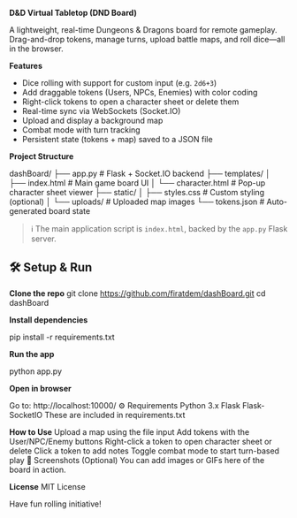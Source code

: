 **D&D Virtual Tabletop (DND Board)**

A lightweight, real-time Dungeons & Dragons board for remote gameplay. Drag-and-drop tokens, manage turns, upload battle maps, and roll dice—all in the browser.

**Features**

- Dice rolling with support for custom input (e.g. `2d6+3`)
- Add draggable tokens (Users, NPCs, Enemies) with color coding
- Right-click tokens to open a character sheet or delete them
- Real-time sync via WebSockets (Socket.IO)
- Upload and display a background map
- Combat mode with turn tracking
- Persistent state (tokens + map) saved to a JSON file

**Project Structure**

dashBoard/
├── app.py                 # Flask + Socket.IO backend
├── templates/
│   ├── index.html         # Main game board UI
│   └── character.html     # Pop-up character sheet viewer
├── static/
│   ├── styles.css         # Custom styling (optional)
│   └── uploads/           # Uploaded map images
└── tokens.json            # Auto-generated board state

> ℹ️ The main application script is `index.html`, backed by the `app.py` Flask server.

## 🛠️ Setup & Run

**Clone the repo**
   git clone https://github.com/firatdem/dashBoard.git
   cd dashBoard
   
**Install dependencies**

pip install -r requirements.txt

**Run the app**

python app.py

**Open in browser**

Go to: http://localhost:10000/
⚙️ Requirements
Python 3.x
Flask
Flask-SocketIO
These are included in requirements.txt

**How to Use**
Upload a map using the file input
Add tokens with the User/NPC/Enemy buttons
Right-click a token to open character sheet or delete
Click a token to add notes
Toggle combat mode to start turn-based play
📸 Screenshots (Optional)
You can add images or GIFs here of the board in action.

**License**
MIT License

Have fun rolling initiative!
